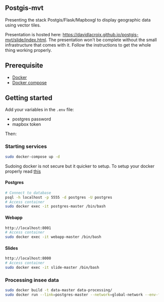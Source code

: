 ## Postgis-mvt
Presenting the stack Postgis/Flask/Mapboxgl to display geographic data using vector tiles.

Presentation is hosted here: https://davidlacroix.github.io/postgis-mvt/slide/index.html. The presentation won't be complete without the small infrastructure that comes with it. Follow the instructions to get the whole thing working properly.

## Prerequisite
* [Docker](https://www.docker.com/get-started)
* [Docker compose](https://docs.docker.com/compose/install/)

## Getting started
Add your variables in the `.env` file:
* postgres password
* mapbox token 

Then:

### Starting services
```sh
sudo docker-compose up -d
```
Sudoing docker is not secure but it quicker to setup. To setup your docker properly read [this](https://docs.docker.com/install/linux/linux-postinstall/#manage-docker-as-a-non-root-user)

#### Postgres
```sh
# Connect to database
psql -h localhost -p 5555 -d postgres -U postgres
# Access container
sudo docker exec -it postgres-master /bin/bash
```

#### Webapp
```sh
http://localhost:8001
# Access container
sudo docker exec -it webapp-master /bin/bash
```

#### Slides
```sh
http://localhost:8000
# Access container
sudo docker exec -it slide-master /bin/bash
```

### Processing insee data
```sh
sudo docker build -t data-master data-processing/
sudo docker run --link=postgres-master --network=global-network --env-file .env -it data-master
```
